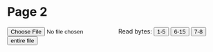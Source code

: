 <h1>Page 2</h1>
<style>
  #byte_content {
    margin: 5px 0;
    max-height: 100px;
    overflow-y: auto;
    overflow-x: hidden;
  }
  #byte_range { margin-top: 5px; }
</style>

<input type="file" id="files" name="file" />
Read bytes: 
<span class="readBytesButtons">
  <button data-startbyte="0" data-endbyte="4">1-5</button>
  <button data-startbyte="5" data-endbyte="14">6-15</button>
  <button data-startbyte="6" data-endbyte="7">7-8</button>
  <button>entire file</button>
</span>
<div id="byte_range"></div>
<div id="byte_content"></div>

<script>
  function readBlob(opt_startByte, opt_stopByte) {

   var files = document.getElementById('files').files;
    if (!files.length) {
      alert('Please select a file!');
      return;
    }

    var file = files[0];
    var start = parseInt(opt_startByte) || 0;
    var stop = parseInt(opt_stopByte) || file.size - 1;

    var reader = new FileReader();

    // If we use onloadend, we need to check the readyState.
    reader.onloadend = function(evt) {
      if (evt.target.readyState == FileReader.DONE) { // DONE == 2
        document.getElementById('byte_content').textContent = evt.target.result;
        document.getElementById('byte_range').textContent = 
            ['Read bytes: ', start + 1, ' - ', stop + 1,
             ' of ', file.size, ' byte file'].join('');
      }
    };

    var blob = file.slice(start, stop + 1);
    reader.readAsBinaryString(blob);
  }
  
  document.querySelector('.readBytesButtons').addEventListener('click', function(evt) {
    if (evt.target.tagName.toLowerCase() == 'button') {
      var startByte = evt.target.getAttribute('data-startbyte');
      var endByte = evt.target.getAttribute('data-endbyte');
      readBlob(startByte, endByte);
    }
  }, false);
</script>
